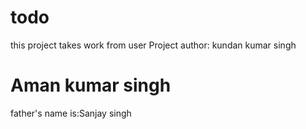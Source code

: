 # todo
this project takes work from user 
Project author: kundan kumar singh<br/>
<h1>Aman kumar singh</h1>
father's name is:Sanjay singh
